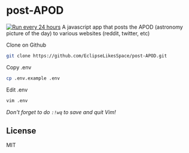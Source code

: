 # post-APOD
[![Run every 24 hours](https://github.com/EclipseLikesSpace/post-APOD/actions/workflows/deploy.yml/badge.svg)](https://github.com/EclipseLikesSpace/post-APOD/actions/workflows/deploy.yml)
A javascript app that posts the APOD (astronomy picture of the day) to various websites (reddit, twitter, etc)

Clone on Github
```bash
git clone https://github.com/EclipseLikesSpace/post-APOD.git
```

Copy .env
```bash
cp .env.example .env
```

Edit .env
```bash
vim .env
```
*Don't forget to do `:!wq` to save and quit Vim!*

## License
MIT